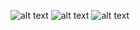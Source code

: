 ![alt text](https://raw.githubusercontent.com/alyanser/dotfiles/master/screenshots/shot-1.png)
![alt text](https://raw.githubusercontent.com/alyanser/dotfiles/master/screenshots/shot-2.png)
![alt text](https://raw.githubusercontent.com/alyanser/dotfiles/master/screenshots/shot-3.png)
